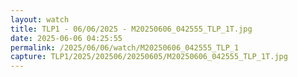 ```yaml
---
layout: watch
title: TLP1 - 06/06/2025 - M20250606_042555_TLP_1T.jpg
date: 2025-06-06 04:25:55
permalink: /2025/06/06/watch/M20250606_042555_TLP_1
capture: TLP1/2025/202506/20250605/M20250606_042555_TLP_1T.jpg
---
```

